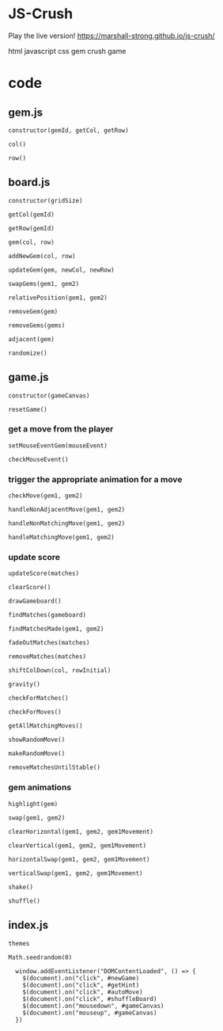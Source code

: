 # JS-Crush

Play the live version!
https://marshall-strong.github.io/js-crush/

html javascript css gem crush game

# code

## gem.js

`constructor(gemId, getCol, getRow)`

`col()`

`row()`

## board.js

`constructor(gridSize)`

`getCol(gemId)`

`getRow(gemId)`

`gem(col, row)`

`addNewGem(col, row)`

`updateGem(gem, newCol, newRow)`

`swapGems(gem1, gem2)`

`relativePosition(gem1, gem2)`

`removeGem(gem)`

`removeGems(gems)`

`adjacent(gem)`

`randomize()`

## game.js

`constructor(gameCanvas)`

`resetGame()`

### get a move from the player

`setMouseEventGem(mouseEvent)`

`checkMouseEvent()`

### trigger the appropriate animation for a move

`checkMove(gem1, gem2)`

`handleNonAdjacentMove(gem1, gem2)`

`handleNonMatchingMove(gem1, gem2)`

`handleMatchingMove(gem1, gem2)`

### update score

`updateScore(matches)`

`clearScore()`

`drawGameboard()`

`findMatches(gameboard)`

`findMatchesMade(gem1, gem2)`

`fadeOutMatches(matches)`

`removeMatches(matches)`

`shiftColDown(col, rowInitial)`

`gravity()`

`checkForMatches()`

`checkForMoves()`

`getAllMatchingMoves()`

`showRandomMove()`

`makeRandomMove()`

`removeMatchesUntilStable()`

### gem animations

`highlight(gem)`

`swap(gem1, gem2)`

`clearHorizontal(gem1, gem2, gem1Movement)`

`clearVertical(gem1, gem2, gem1Movement)`

`horizontalSwap(gem1, gem2, gem1Movement)`

`verticalSwap(gem1, gem2, gem1Movement)`

`shake()`

`shuffle()`

## index.js

`themes`

`Math.seedrandom(0)`

```
  window.addEventListener("DOMContentLoaded", () => {
    $(document).on("click", #newGame)
    $(document).on("click", #getHint)
    $(document).on("click", #autoMove)
    $(document).on("click", #shuffleBoard)
    $(document).on("mousedown", #gameCanvas)
    $(document).on("mouseup", #gameCanvas)
  })
```
